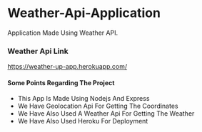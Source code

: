 # Weather-Api-Application
Application Made Using Weather API.

### Weather Api Link
https://weather-up-app.herokuapp.com/

#### Some Points Regarding The Project
- This App Is Made Using Nodejs And Express
- We Have Geolocation Api For Getting The Coordinates
- We Have Also Used A Weather Api For Getting The Weather
- We Have Also Used Heroku For Deployment

